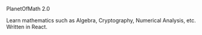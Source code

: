PlanetOfMath 2.0

Learn mathematics such as Algebra, Cryptography, Numerical Analysis, etc. 
Written in React. 
